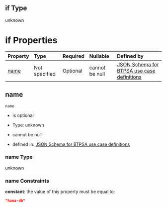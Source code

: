 ## if Type

unknown

# if Properties

| Property      | Type          | Required | Nullable       | Defined by                                                                                                                                                                                                        |
| :------------ | :------------ | :------- | :------------- | :---------------------------------------------------------------------------------------------------------------------------------------------------------------------------------------------------------------- |
| [name](#name) | Not specified | Optional | cannot be null | [JSON Schema for BTPSA use case definitions](btpsa-usecase-properties-services-items-allof-1-then-allof-38-if-properties-name.md "undefined#/properties/services/items/allOf/1/then/allOf/38/if/properties/name") |

## name



`name`

*   is optional

*   Type: unknown

*   cannot be null

*   defined in: [JSON Schema for BTPSA use case definitions](btpsa-usecase-properties-services-items-allof-1-then-allof-38-if-properties-name.md "undefined#/properties/services/items/allOf/1/then/allOf/38/if/properties/name")

### name Type

unknown

### name Constraints

**constant**: the value of this property must be equal to:

```json
"hana-db"
```

